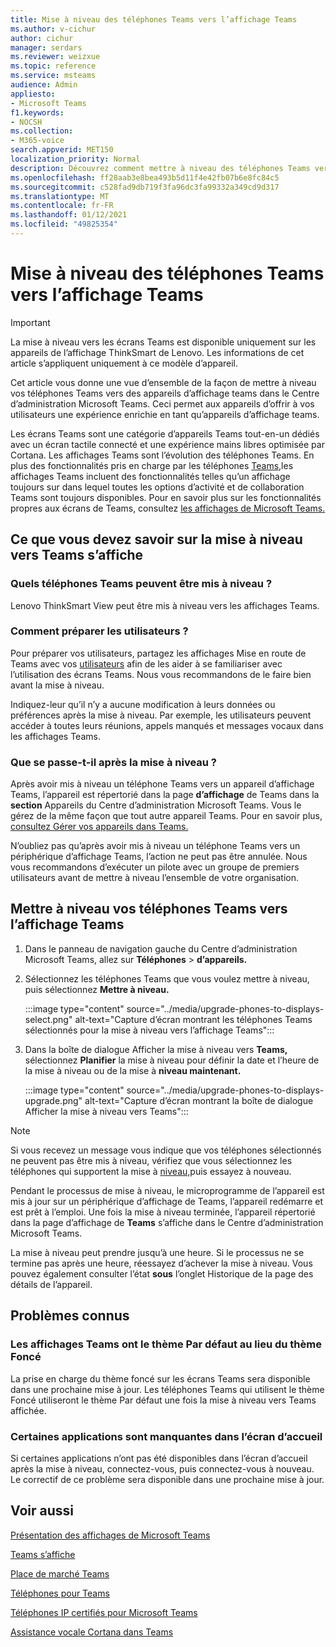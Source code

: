 ```yaml
---
title: Mise à niveau des téléphones Teams vers l’affichage Teams
ms.author: v-cichur
author: cichur
manager: serdars
ms.reviewer: weizxue
ms.topic: reference
ms.service: msteams
audience: Admin
appliesto:
- Microsoft Teams
f1.keywords:
- NOCSH
ms.collection:
- M365-voice
search.appverid: MET150
localization_priority: Normal
description: Découvrez comment mettre à niveau des téléphones Teams vers des affichages Teams dans le Centre d’administration Microsoft Teams.
ms.openlocfilehash: ff28aab3e8bea493b5d11f4e42fb07b6e8fc84c5
ms.sourcegitcommit: c528fad9db719f3fa96dc3fa99332a349cd9d317
ms.translationtype: MT
ms.contentlocale: fr-FR
ms.lasthandoff: 01/12/2021
ms.locfileid: "49825354"
---
```

# <a name="upgrade-teams-phones-to-teams-displays"></a>Mise à niveau des téléphones Teams vers l’affichage Teams

> [!IMPORTANT]
> La mise à niveau vers les écrans Teams est disponible uniquement sur les appareils de l’affichage ThinkSmart de Lenovo. Les informations de cet article s’appliquent uniquement à ce modèle d’appareil.  

Cet article vous donne une vue d’ensemble de la façon de mettre à niveau vos téléphones Teams vers des appareils d’affichage teams dans le Centre d’administration Microsoft Teams. Ceci permet aux appareils d’offrir à vos utilisateurs une expérience enrichie en tant qu’appareils d’affichage teams.

Les écrans Teams sont une catégorie d’appareils Teams tout-en-un dédiés avec un écran tactile connecté et une expérience mains libres optimisée par Cortana. Les affichages Teams sont l’évolution des téléphones Teams. En plus des fonctionnalités pris en charge par les téléphones [Teams,](phones-for-teams.md#features-supported-by-teams-phones)les affichages Teams incluent des fonctionnalités telles qu’un affichage toujours sur dans lequel toutes les options d’activité et de collaboration Teams sont toujours disponibles. Pour en savoir plus sur les fonctionnalités propres aux écrans de Teams, consultez [les affichages de Microsoft Teams.](teams-displays.md)

## <a name="what-you-need-to-know-about-upgrading-to-teams-displays"></a>Ce que vous devez savoir sur la mise à niveau vers Teams s’affiche

### <a name="which-teams-phones-can-be-upgraded"></a>Quels téléphones Teams peuvent être mis à niveau ?

Lenovo ThinkSmart View peut être mis à niveau vers les affichages Teams.

### <a name="how-can-i-prepare-users"></a>Comment préparer les utilisateurs ?

Pour préparer vos utilisateurs, partagez les affichages Mise en route de Teams avec vos [utilisateurs](https://support.microsoft.com/office/get-started-with-teams-displays-ff299825-7f13-4528-96c2-1d3437e6d4e6) afin de les aider à se familiariser avec l’utilisation des écrans Teams. Nous vous recommandons de le faire bien avant la mise à niveau.

Indiquez-leur qu’il n’y a aucune modification à leurs données ou préférences après la mise à niveau. Par exemple, les utilisateurs peuvent accéder à toutes leurs réunions, appels manqués et messages vocaux dans les affichages Teams. 

### <a name="what-happens-after-the-upgrade"></a>Que se passe-t-il après la mise à niveau ?

Après avoir mis à niveau un téléphone Teams vers un appareil d’affichage Teams, l’appareil est répertorié dans la page **d’affichage** de Teams dans la **section** Appareils du Centre d’administration Microsoft Teams. Vous le gérez de la même façon que tout autre appareil Teams. Pour en savoir plus, [consultez Gérer vos appareils dans Teams.](device-management.md)

N’oubliez pas qu’après avoir mis à niveau un téléphone Teams vers un périphérique d’affichage Teams, l’action ne peut pas être annulée. Nous vous recommandons d’exécuter un pilote avec un groupe de premiers utilisateurs avant de mettre à niveau l’ensemble de votre organisation. 

## <a name="upgrade-your-teams-phones-to-teams-displays"></a>Mettre à niveau vos téléphones Teams vers l’affichage Teams

1. Dans le panneau de navigation gauche du Centre d’administration Microsoft Teams, allez sur **Téléphones**  >  **d’appareils.**
2. Sélectionnez les téléphones Teams que vous voulez mettre à niveau, puis sélectionnez **Mettre à niveau.**

    :::image type="content" source="../media/upgrade-phones-to-displays-select.png" alt-text="Capture d’écran montrant les téléphones Teams sélectionnés pour la mise à niveau vers l’affichage Teams":::

3. Dans la boîte de dialogue Afficher la mise à niveau vers **Teams,** sélectionnez **Planifier** la mise à niveau pour définir la date et l’heure de la mise à niveau ou de la mise à **niveau maintenant.**

    :::image type="content" source="../media/upgrade-phones-to-displays-upgrade.png" alt-text="Capture d’écran montrant la boîte de dialogue Afficher la mise à niveau vers Teams":::

> [!NOTE]
> Si vous recevez un message vous indique que vos téléphones sélectionnés ne peuvent pas être mis à niveau, vérifiez que vous sélectionnez les téléphones qui supportent la mise à [niveau,](#which-teams-phones-can-be-upgraded)puis essayez à nouveau.

Pendant le processus de mise à niveau, le microprogramme de l’appareil est mis à jour sur un périphérique d’affichage de Teams, l’appareil redémarre et est prêt à l’emploi. Une fois la mise à niveau terminée, l’appareil répertorié dans la page d’affichage de **Teams** s’affiche dans le Centre d’administration Microsoft Teams.

La mise à niveau peut prendre jusqu’à une heure. Si le processus ne se termine pas après une heure, réessayez d’achever la mise à niveau. Vous pouvez également consulter l’état **sous** l’onglet Historique de la page des détails de l’appareil.

## <a name="known-issues"></a>Problèmes connus

### <a name="teams-displays-have-the-default-theme-instead-of-the-dark-theme"></a>Les affichages Teams ont le thème Par défaut au lieu du thème Foncé

La prise en charge du thème foncé sur les écrans Teams sera disponible dans une prochaine mise à jour. Les téléphones Teams qui utilisent le thème Foncé utiliseront le thème Par défaut une fois la mise à niveau vers Teams affichée.

### <a name="some-apps-are-missing-from-the-home-screen"></a>Certaines applications sont manquantes dans l’écran d’accueil

Si certaines applications n’ont pas été disponibles dans l’écran d’accueil après la mise à niveau, connectez-vous, puis connectez-vous à nouveau. Le correctif de ce problème sera disponible dans une prochaine mise à jour.

## <a name="see-also"></a>Voir aussi

[Présentation des affichages de Microsoft Teams](https://techcommunity.microsoft.com/t5/microsoft-teams-blog/introducing-microsoft-teams-displays/ba-p/1505437)

[Teams s’affiche](teams-displays.md)

[Place de marché Teams](https://office.com/teamsdevices)

[Téléphones pour Teams](phones-for-teams.md)

[Téléphones IP certifiés pour Microsoft Teams](teams-ip-phones.md)

[Assistance vocale Cortana dans Teams](https://docs.microsoft.com/MicrosoftTeams/cortana-in-teams)
